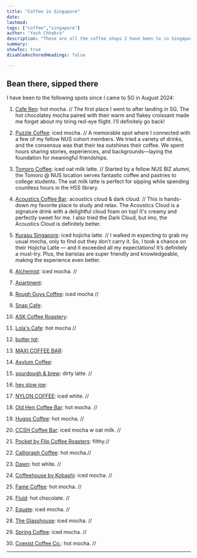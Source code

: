 ```yaml
---
title: "Coffee in Singapore" 
date:
lastmod:
tags: ["coffee","singapore"]
author: "Yash Chhabra"
description: "These are all the coffee shops I have been to in Singapore."
summary:
showToc: true
disableAnchoredHeadings: false

---
```


## Bean there, sipped there

I have been to the following spots since I came to SG in August 2024:

1. [Cafe Ren](https://www.instagram.com/caferen.sg/): hot mocha. //
The first place I went to after landing in SG. The hot chocolatey mocha paired with their warm and flakey croissant made me forget about my tiring red-eye flight. I'll definitely go back!
2. [Puzzle Coffee](https://www.instagram.com/thepuzzlecoffee/): iced mocha. //
A memorable spot where I connected with a few of my fellow NUS cohort members. We tried a variety of drinks, and the consensus was that their tea outshines their coffee. We spent hours sharing stories, experiences, and backgrounds—laying the foundation for meaningful friendships.
3. [Tomoro Coffee](https://www.instagram.com/tomorocoffee.sg/): iced oat milk latte. //
Started by a fellow NUS BIZ alumni, the Tomoro @ NUS location serves fantastic coffee and pastries to college students. The oat milk latte is perfect for sipping while spending countless hours in the HSS library.
4. [Acoustics Coffee Bar](https://www.instagram.com/acousticscoffeebar/): acoustics cloud & dark cloud. //
This is hands-down my favorite place to study and relax. The Acoustics Cloud is a signature drink with a delightful cloud foam on top! It's creamy and perfectly sweet for me. I also tried the Dark Cloud, but imo, the Acoustics Cloud is definitely better.
5. [Kurasu Singapore](https://www.instagram.com/kurasusg/): iced hojicha latte. //
I walked in expecting to grab my usual mocha, only to find out they don’t carry it. So, I took a chance on their Hojicha Latte — and it exceeded all my expectations! It’s definitely a must-try. Plus, the baristas are super friendly and knowledgeable, making the experience even better.
6. [Alchemist](https://www.instagram.com/alchemist.sg/): iced mocha. //


7. [Apartment](https://www.instagram.com/apartmentcoffee/): 


8. [Rough Guys Coffee](https://www.instagram.com/roughguyscoffee/): iced mocha //


9. [Snap Cafe](https://www.instagram.com/snapcafe.sg/): 


10. [ASK Coffee Roastery](https://www.instagram.com/askcoffeeroastery/):


11. [Lola's Cafe](https://www.instagram.com/lolascafesg/): hot mocha //


12. [butter tgt](https://www.instagram.com/butter_tgt/):


13. [MAXI COFFEE BAR](https://www.instagram.com/maxi.coffeebar/): 


14. [Asylum Coffee](https://www.instagram.com/asylumcoffeesg): 


15. [sourdough & brew](https://www.instagram.com/bakingwithgina): dirty latte. //


16. [hey slow joe](https://www.instagram.com/heyslowjoe): 


17. [NYLON COFFEE](https://www.instagram.com/nyloncoffee): iced white. //


18. [Old Hen Coffee Bar](https://www.instagram.com/oldhencoffee): hot mocha. //


19. [Huggs Coffee](https://www.instagram.com/huggs.sg): hot mocha. //
  

20. [CCSH Coffee Bar](https://www.instagram.com/cshhcoffee): iced mocha w oat milk. //


21. [Pocket by Flip Coffee Roasters](https://www.instagram.com/flipcoffeeroasters): filthy.//

22. [Calligraph Coffee](https://www.instagram.com/calligraphcoffee): hot mocha.//

23. [Dawn](https://www.instagram.com/dawnkissa): hot white. //

24. [Coffeehouse by Kobashi](https://www.instagram.com/kobashi_sg): iced mocha. //

25. [Fame Coffee](https://www.instagram.com/famecoffeesg): hot mocha. //

26. [Fluid](https://www.instagram.com/fluidcollective.co): hot chocolate. //

27. [Equate](https://www.instagram.com/equatecoffee): iced mocha. //

28. [The Glasshouse](https://www.instagram.com/theglasshousesg): iced mocha. //

29. [Spring Coffee](https://www.instagram.com/springcoffee.sg): iced mocha. //

30. [Coexist Coffee Co.](https://www.instagram.com/coexistcoffee.co): hot mocha. //


---
